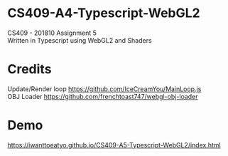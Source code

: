 # CS409-A4-Typescript-WebGL2
CS409 - 201810 Assignment 5  
Written in Typescript using WebGL2 and Shaders

# Credits
Update/Render loop https://github.com/IceCreamYou/MainLoop.js  
OBJ Loader https://github.com/frenchtoast747/webgl-obj-loader

# Demo
https://iwanttoeatyo.github.io/CS409-A5-Typescript-WebGL2/index.html
